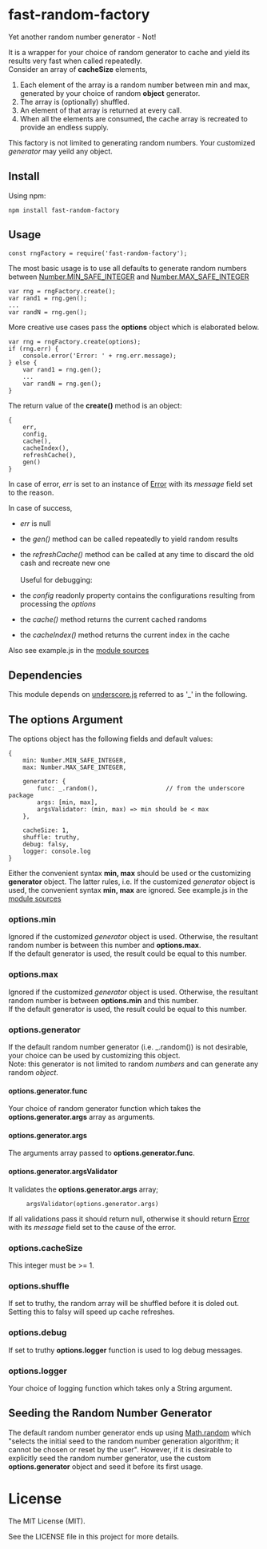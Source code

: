 # fast-random-factory
Yet another random number generator - Not!

It is a wrapper for your choice of random generator to cache and yield its results very fast when called repeatedly.
<br>
Consider an array of <strong>cacheSize</strong> elements,
<ol>
    <li>Each element of the array is a random number between min and max, generated by your choice of random <strong>object</strong> generator.</li>
    <li>The array is (optionally) shuffled.</li>
    <li>An element of that array is returned at every call.</li>
    <li>When all the elements are consumed, the cache array is recreated to provide an endless supply.</li>
</ol>

This factory is not limited to generating random numbers. Your customized <em>generator</em> may yeild any object.

## Install
Using npm:

    npm install fast-random-factory
     
## Usage

    const rngFactory = require('fast-random-factory');

The most basic usage is to use all defaults to generate random numbers between 
<ins>Number.MIN_SAFE_INTEGER</ins> and <ins>Number.MAX_SAFE_INTEGER</ins>

    var rng = rngFactory.create();
    var rand1 = rng.gen();
    ...
    var randN = rng.gen();
    
More creative use cases pass the <strong>options</strong> object which is elaborated below.

    var rng = rngFactory.create(options);
    if (rng.err) {
        console.error('Error: ' + rng.err.message);
    } else {
        var rand1 = rng.gen();
        ...
        var randN = rng.gen();
    }
    
The return value of the <strong>create()</strong> method is an object:

    { 
        err,
        config,
        cache(),
        cacheIndex(),
        refreshCache(),
        gen()
    }

In case of error, <em>err</em> is set to an instance of 
[Error](https://developer.mozilla.org/en-US/docs/Web/JavaScript/Reference/Global_Objects/Error) 
with its <em>message</em> field set to the reason.

In case of success,
  
  * <em>err</em> is null
  * the <em>gen()</em> method can be called repeatedly to yield random results
  * the <em>refreshCache()</em> method can be called at any time to discard the old cash and recreate new one    
<br>Useful for debugging:

  * the <em>config</em> readonly property contains the configurations resulting from processing the <em>options</em>
  * the <em>cache()</em> method returns the current cached randoms
  * the <em>cacheIndex()</em> method returns the current index in the cache

Also see example.js in the [module sources](https://github.com/eksiir/fast-random-factory)

## Dependencies 
This module depends on [underscore.js](http://underscorejs.org/) referred to as '_' in the following.
    
## The options Argument
The options object has the following fields and default values:
    
    {        
        min: Number.MIN_SAFE_INTEGER,
        max: Number.MAX_SAFE_INTEGER,
        
        generator: {
            func: _.random(),                   // from the underscore package
            args: [min, max],
            argsValidator: (min, max) => min should be < max
        },
        
        cacheSize: 1,
        shuffle: truthy,
        debug: falsy,
        logger: console.log
    }
    
Either the convenient syntax <strong>min, max</strong> should be used or the customizing <strong>generator</strong>
object. The latter rules, i.e. If the customized <em>generator</em> object is used, the convenient syntax <strong>min, max</strong> are ignored.
See example.js in the [module sources](https://github.com/eksiir/fast-random-factory)
 
### options.min
Ignored if the customized <em>generator</em> object is used.
Otherwise, the resultant random number is between this number and <strong>options.max</strong>.
<br>If the default generator is used, the result could be equal to this number.

### options.max
Ignored if the customized <em>generator</em> object is used.
Otherwise, the resultant random number is between <strong>options.min</strong> and this number.
<br>If the default generator is used, the result could be equal to this number.

### options.generator
If the default random number generator (i.e. _.random()) is not desirable, your choice can be used by customizing this object.
<br>
Note: this generator is not limited to random <em>numbers</em> and can generate any random <em>object</em>. 
 
#### options.generator.func
Your choice of random generator function which takes the 
<strong>options.generator.args</strong> 
array as arguments. 

#### options.generator.args
The arguments array passed to <strong>options.generator.func</strong>.


#### options.generator.argsValidator
 It validates the <strong>options.generator.args</strong> array;
     
         argsValidator(options.generator.args)
  
If all validations pass it should return null, otherwise it should return
[Error](https://developer.mozilla.org/en-US/docs/Web/JavaScript/Reference/Global_Objects/Error)
with its <em>message</em> field set to the cause of the error.

### options.cacheSize
This integer must be >= 1.

### options.shuffle
If set to truthy, the random array will be shuffled before it is doled out.
Setting this to falsy will speed up cache refreshes.

### options.debug
If set to truthy <strong>options.logger</strong> function is used to log debug messages.

### options.logger
Your choice of logging function which takes only a String argument.

## Seeding the Random Number Generator
The default random number generator ends up using 
[Math.random](https://developer.mozilla.org/en-US/docs/Web/JavaScript/Reference/Global_Objects/Math/random)
which "selects the initial seed to the random number generation algorithm; it cannot be chosen or reset by the user".
However, if it is desirable to explicitly seed the random number generator, use the custom 
<strong>options.generator</strong> object and seed it before its first usage. 

# License
The MIT License (MIT).

See the LICENSE file in this project for more details.

